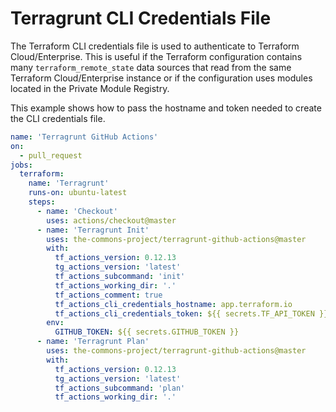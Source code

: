 # Terragrunt CLI Credentials File

The Terraform CLI credentials file is used to authenticate to Terraform Cloud/Enterprise. This is useful if the Terraform configuration contains many `terraform_remote_state` data sources that read from the same Terraform Cloud/Enterprise instance or if the configuration uses modules located in the Private Module Registry.

This example shows how to pass the hostname and token needed to create the CLI credentials file.

```yaml
name: 'Terragrunt GitHub Actions'
on:
  - pull_request
jobs:
  terraform:
    name: 'Terragrunt'
    runs-on: ubuntu-latest
    steps:
      - name: 'Checkout'
        uses: actions/checkout@master
      - name: 'Terragrunt Init'
        uses: the-commons-project/terragrunt-github-actions@master
        with:
          tf_actions_version: 0.12.13
          tg_actions_version: 'latest'
          tf_actions_subcommand: 'init'
          tf_actions_working_dir: '.'
          tf_actions_comment: true
          tf_actions_cli_credentials_hostname: app.terraform.io 
          tf_actions_cli_credentials_token: ${{ secrets.TF_API_TOKEN }}
        env:
          GITHUB_TOKEN: ${{ secrets.GITHUB_TOKEN }}
      - name: 'Terragrunt Plan'
        uses: the-commons-project/terragrunt-github-actions@master
        with:
          tf_actions_version: 0.12.13
          tg_actions_version: 'latest'
          tf_actions_subcommand: 'plan'
          tf_actions_working_dir: '.'
```
